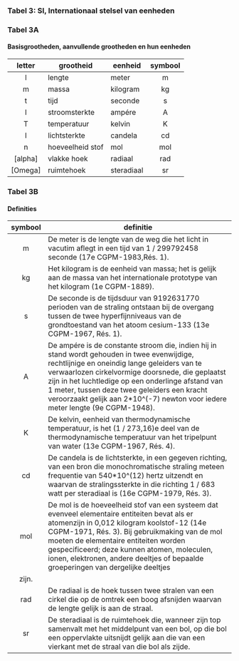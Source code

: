 ### Tabel 3: SI, Internationaal stelsel van eenheden
### Tabel 3A
#### Basisgrootheden, aanvullende grootheden en hun eenheden

| letter | grootheid | eenheid | symbool |
| :-------: | ------- | ------ | :--: |
| l | lengte | meter | m |
| m | massa | kilogram | kg |
| t | tijd | seconde | s |
| I | stroomsterkte | ampére | A |
| T	| temperatuur | kelvin | K |
| I | lichtsterkte | candela | cd |
| n | hoeveelheid stof | mol | mol |
| \[alpha] | vlakke hoek | radiaal | rad |
| \[Omega] | ruimtehoek | steradiaal | sr |

### Tabel 3B
#### Definities

| symbool | definitie |
| :--: | -------- |
| m | De meter is de lengte van de weg die het licht in vacutim aflegt in een tijd van 1 / 299792458 seconde (17e CGPM-1983,Rés. 1). |
| kg | Het kilogram is de eenheid van massa; het is gelijk aan de massa van het internationale prototype van het kilogram (1e CGPM-1889). |
| s | De seconde is de tijdsduur van 9192631770 perioden van de straling ontstaan bij de overgang tussen de twee hyperfijnniveaus van de grondtoestand van het atoom cesium-133 (13e CGPM-1967, Rés. 1). |
| A | De ampére is de constante stroom die, indien hij in stand wordt gehouden in twee evenwijdige, rechtlijnige en oneindig lange geleiders van te verwaarlozen cirkelvormige doorsnede, die geplaatst zijn in het luchtledige op een onderlinge afstand van 1 meter, tussen deze twee geleiders een kracht veroorzaakt gelijk aan 2\*10^(-7) newton voor iedere meter lengte (9e CGPM-1948). |
| K	| De kelvin, eenheid van thermodynamische temperatuur, is het (1 / 273,16)e deel van de thermodynamische temperatuur van het tripelpunt van water (13e CGPM-1967, Rés. 4). |
| cd | De candela is de lichtsterkte, in een gegeven richting, van een bron die monochromatische straling meteen frequentie van 540*10^(12) hertz uitzendt en waarvan de stralingssterkte in die richting 1 / 683 watt per steradiaal is (16e CGPM-1979, Rés. 3). |
| mol | De mol is de hoeveelheid stof van een systeem dat evenveel elementaire entiteiten bevat als er atomenzijn in 0,012 kilogram koolstof-12 (14e CGPM-1971, Rés. 3). Bij gebruikmaking van de mol moeten de elementaire entiteiten worden gespecificeerd; deze kunnen atomen, moleculen, ionen, elektronen, andere deeltjes of bepaalde groeperingen van dergelijke deeltjes
zijn. |
| rad | De radiaal is de hoek tussen twee stralen van een cirkel die op de omtrek een boog afsnijden waarvan de lengte gelijk is aan de straal. |
| sr| De steradiaal is de ruimtehoek die, wanneer zijn top samenvalt met het middelpunt van een bol, op die bol een oppervlakte uitsnijdt gelijk aan die van een vierkant met de straal van die bol als zijde. |
